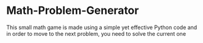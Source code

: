 # Math-Problem-Generator
This small math game is made using a simple yet effective Python code and in order to move to the next problem, you need to solve the current one 
